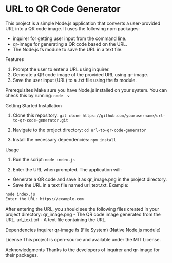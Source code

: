 # URL to QR Code Generator
This project is a simple Node.js application that converts a user-provided URL into a QR code image. It uses the following npm packages:
- inquirer for getting user input from the command line.
- qr-image for generating a QR code based on the URL.
- The Node.js fs module to save the URL in a text file.

Features
1. Prompt the user to enter a URL using inquirer.
2. Generate a QR code image of the provided URL using qr-image.
3. Save the user input (URL) to a .txt file using the fs module.

Prerequisites
Make sure you have Node.js installed on your system. You can check this by running:
`node -v`

Getting Started
Installation
1. Clone this repository:
`git clone https://github.com/yourusername/url-to-qr-code-generator.git`

2. Navigate to the project directory:
`cd url-to-qr-code-generator`

3. Install the necessary dependencies:
`npm install`

Usage

1. Run the script:
`node index.js`

3. Enter the URL when prompted. The application will:
- Generate a QR code and save it as qr_image.png in the project directory.
- Save the URL in a text file named url_text.txt.
Example:
```bash
node index.js
Enter the URL: https://example.com
```

After entering the URL, you should see the following files created in your project directory:
qr_image.png - The QR code image generated from the URL.
url_text.txt - A text file containing the URL.

Dependencies
inquirer
qr-image
fs (File System) (Native Node.js module)

License
This project is open-source and available under the MIT License.

Acknowledgments
Thanks to the developers of inquirer and qr-image for their packages.
